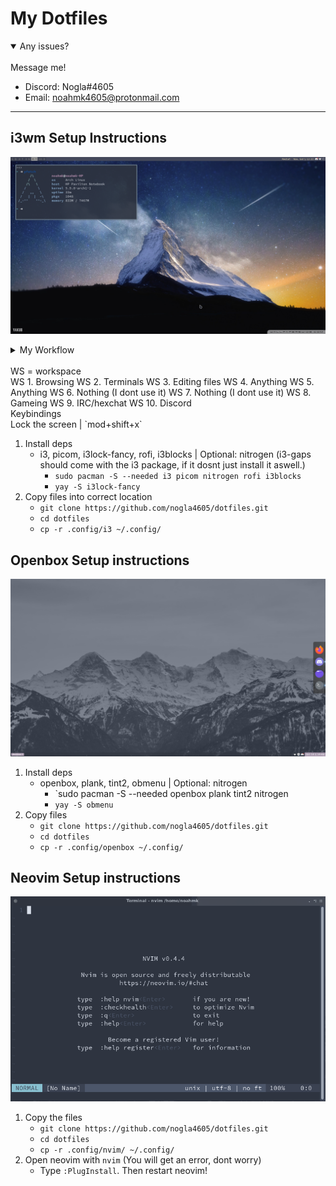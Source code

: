# My Dotfiles

<details open>
<summary>Any issues?</summary>
<br>
Message me!

- Discord: Nogla#4605
  <br>
- Email: noahmk4605@protonmail.com
</details>

---
## i3wm Setup Instructions
![](/images/i3_rice.png)

<details>
<summary>My Workflow<summary>
<br>
WS = workspace
<br>
WS 1. Browsing
WS 2. Terminals
WS 3. Editing files
WS 4. Anything
WS 5. Anything
WS 6. Nothing (I dont use it)
WS 7. Nothing (I dont use it)
WS 8. Gameing
WS 9. IRC/hexchat
WS 10. Discord
<br>
Keybindings
<br>
Lock the screen | `mod+shift+x`
</details>

1. Install deps
	- i3, picom, i3lock-fancy, rofi, i3blocks | Optional: nitrogen (i3-gaps should come with the i3 package, if it dosnt just install it aswell.)
		- `sudo pacman -S --needed i3 picom nitrogen rofi i3blocks`
		- `yay -S i3lock-fancy`
2. Copy files into correct location
	- `git clone https://github.com/nogla4605/dotfiles.git`
	- `cd dotfiles`
	- `cp -r .config/i3 ~/.config/`

## Openbox Setup instructions
![](/images/ob.png)

1. Install deps
	 - openbox, plank, tint2, obmenu | Optional: nitrogen
	 	- `sudo pacman -S --needed openbox plank tint2 nitrogen
		- `yay -S obmenu`
2. Copy files
	- `git clone https://github.com/nogla4605/dotfiles.git`
	- `cd dotfiles`
	- `cp -r .config/openbox ~/.config/`

## Neovim Setup instructions
![](/images/nvim.png)

1. Copy the files
	- `git clone https://github.com/nogla4605/dotfiles.git`
	- `cd dotfiles`
	- `cp -r .config/nvim/ ~/.config/`
2. Open neovim with `nvim` (You will get an error, dont worry)
	- Type `:PlugInstall`. Then restart neovim!
